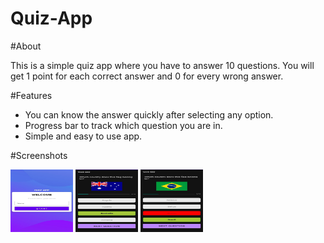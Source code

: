 # Quiz-App

#About

This is a simple quiz app where you have to answer 10 questions. You will get 1 point for each correct answer and 0 for every wrong answer.

#Features

* You can know the answer quickly after selecting any option.
* Progress bar to track which question you are in.
* Simple and easy to use app.

#Screenshots

<img src="https://github.com/SarthakKl/Quiz-App/blob/master/app/screenshot1.jpeg" width="100" height="100">
<img src="https://github.com/SarthakKl/Quiz-App/blob/master/app/screenshot2.jpeg" width="100" height="100">
<img src="https://github.com/SarthakKl/Quiz-App/blob/master/app/screenshot3.jpeg" width="100" height="100">


